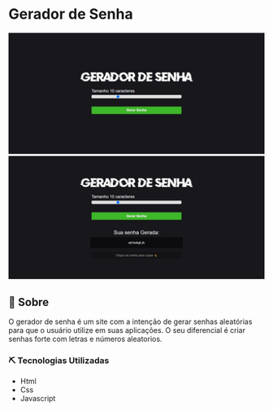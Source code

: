 # Gerador de Senha


<!-- <p> -->
 <img src="assets/fotoGerador.JPG"> <img src="assets/fotoCopy.JPG">
<!-- </p> -->


## 📃 Sobre
 O gerador de senha é um site com a intenção de gerar senhas aleatórias para que o usuário utilize em suas aplicações. O seu diferencial é criar senhas forte com letras e números aleatorios.


### ⛏️ Tecnologias Utilizadas

* Html
* Css
* Javascript